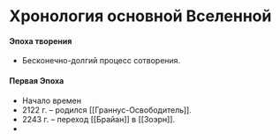 # Хронология основной Вселенной
#### Эпоха творения
- Бесконечно-долгий процесс сотворения.
#### Первая Эпоха
- Начало времен
- 2122 г. – родился [[Граннус-Освободитель]]. 
- 2243 г. – переход [[Брайан]] в [[Зоэрн]].
- 